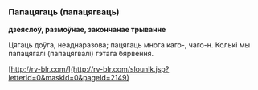 ### Папацягаць (папацягваць)
**дзеяслоў, размоўнае, закончанае трыванне**

Цягаць доўга, неаднаразова; пацягаць многа каго-, чаго-н. Колькі мы папацягалі (папацягвалі) гэтага бярвення.

<a rel="author">[http://rv-blr.com/](http://rv-blr.com/slounik.jsp?letterId=0&maskId=0&pageId=2149)</a>
